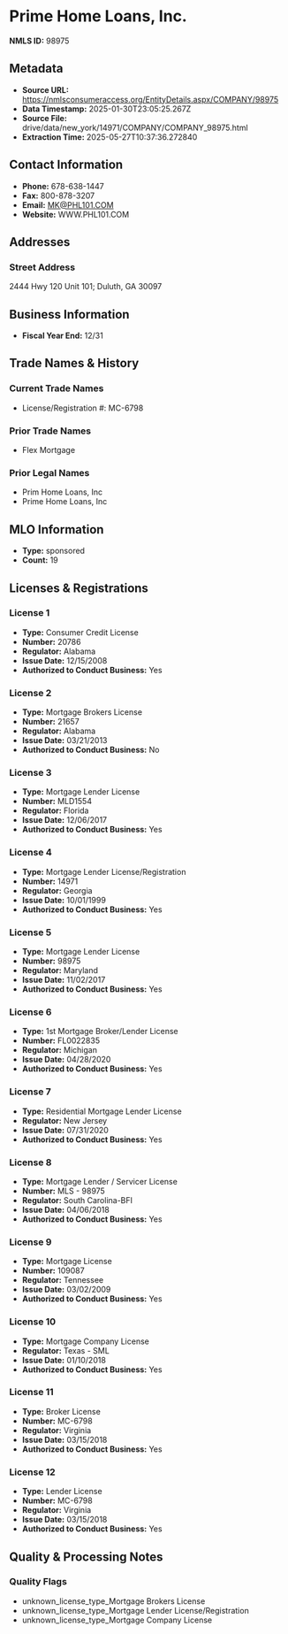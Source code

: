 # Prime Home Loans, Inc.

**NMLS ID:** 98975

## Metadata
- **Source URL:** https://nmlsconsumeraccess.org/EntityDetails.aspx/COMPANY/98975
- **Data Timestamp:** 2025-01-30T23:05:25.267Z
- **Source File:** drive/data/new_york/14971/COMPANY/COMPANY_98975.html
- **Extraction Time:** 2025-05-27T10:37:36.272840

## Contact Information
- **Phone:** 678-638-1447
- **Fax:** 800-878-3207
- **Email:** MK@PHL101.COM
- **Website:** WWW.PHL101.COM

## Addresses
### Street Address
2444 Hwy 120 Unit 101; Duluth, GA 30097

## Business Information
- **Fiscal Year End:** 12/31

## Trade Names & History
### Current Trade Names
- License/Registration #: MC-6798

### Prior Trade Names
- Flex Mortgage

### Prior Legal Names
- Prim Home Loans, Inc
- Prime Home Loans, Inc

## MLO Information
- **Type:** sponsored
- **Count:** 19

## Licenses & Registrations

### License 1
- **Type:** Consumer Credit License
- **Number:** 20786
- **Regulator:** Alabama
- **Issue Date:** 12/15/2008
- **Authorized to Conduct Business:** Yes

### License 2
- **Type:** Mortgage Brokers License
- **Number:** 21657
- **Regulator:** Alabama
- **Issue Date:** 03/21/2013
- **Authorized to Conduct Business:** No

### License 3
- **Type:** Mortgage Lender License
- **Number:** MLD1554
- **Regulator:** Florida
- **Issue Date:** 12/06/2017
- **Authorized to Conduct Business:** Yes

### License 4
- **Type:** Mortgage Lender License/Registration
- **Number:** 14971
- **Regulator:** Georgia
- **Issue Date:** 10/01/1999
- **Authorized to Conduct Business:** Yes

### License 5
- **Type:** Mortgage Lender License
- **Number:** 98975
- **Regulator:** Maryland
- **Issue Date:** 11/02/2017
- **Authorized to Conduct Business:** Yes

### License 6
- **Type:** 1st Mortgage Broker/Lender License
- **Number:** FL0022835
- **Regulator:** Michigan
- **Issue Date:** 04/28/2020
- **Authorized to Conduct Business:** Yes

### License 7
- **Type:** Residential Mortgage Lender License
- **Regulator:** New Jersey
- **Issue Date:** 07/31/2020
- **Authorized to Conduct Business:** Yes

### License 8
- **Type:** Mortgage Lender / Servicer License
- **Number:** MLS - 98975
- **Regulator:** South Carolina-BFI
- **Issue Date:** 04/06/2018
- **Authorized to Conduct Business:** Yes

### License 9
- **Type:** Mortgage License
- **Number:** 109087
- **Regulator:** Tennessee
- **Issue Date:** 03/02/2009
- **Authorized to Conduct Business:** Yes

### License 10
- **Type:** Mortgage Company License
- **Regulator:** Texas - SML
- **Issue Date:** 01/10/2018
- **Authorized to Conduct Business:** Yes

### License 11
- **Type:** Broker License
- **Number:** MC-6798
- **Regulator:** Virginia
- **Issue Date:** 03/15/2018
- **Authorized to Conduct Business:** Yes

### License 12
- **Type:** Lender License
- **Number:** MC-6798
- **Regulator:** Virginia
- **Issue Date:** 03/15/2018
- **Authorized to Conduct Business:** Yes

## Quality & Processing Notes
### Quality Flags
- unknown_license_type_Mortgage Brokers License
- unknown_license_type_Mortgage Lender License/Registration
- unknown_license_type_Mortgage Company License
